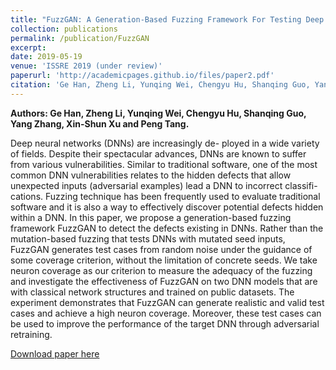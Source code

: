 ```yaml
---
title: "FuzzGAN: A Generation-Based Fuzzing Framework For Testing Deep Neural Networks"
collection: publications
permalink: /publication/FuzzGAN
excerpt:
date: 2019-05-19
venue: 'ISSRE 2019 (under review)'
paperurl: 'http://academicpages.github.io/files/paper2.pdf'
citation: 'Ge Han, Zheng Li, Yunqing Wei, Chengyu Hu, Shanqing Guo, Yang Zhang, Xin-Shun Xu and Peng Tang, &quot;FuzzGAN,&quot; <i>ISSRE (under review)</i>, 2019.'
---
```

<b>Authors: Ge Han, Zheng Li, Yunqing Wei, Chengyu Hu, Shanqing Guo, Yang Zhang, Xin-Shun Xu and Peng Tang.</b>

Deep neural networks (DNNs) are increasingly de- ployed in a wide variety of fields. Despite their spectacular advances, DNNs are known to suffer from various vulnerabilities. Similar to traditional software, one of the most common DNN vulnerabilities relates to the hidden defects that allow unexpected inputs (adversarial examples) lead a DNN to incorrect classifi- cations. Fuzzing technique has been frequently used to evaluate traditional software and it is also a way to effectively discover potential defects hidden within a DNN. In this paper, we propose a generation-based fuzzing framework FuzzGAN to detect the defects existing in DNNs. Rather than the mutation-based fuzzing that tests DNNs with mutated seed inputs, FuzzGAN generates test cases from random noise under the guidance of some coverage criterion, without the limitation of concrete seeds. We take neuron coverage as our criterion to measure the adequacy of the fuzzing and investigate the effectiveness of FuzzGAN on two DNN models that are with classical network structures and trained on public datasets. The experiment demonstrates that FuzzGAN can generate realistic and valid test cases and achieve a high neuron coverage. Moreover, these test cases can be used to improve the performance of the target DNN through adversarial retraining.

[Download paper here](http://g3h4n.github.io/files/paper2.pdf)
